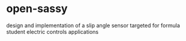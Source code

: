 # open-sassy
design and implementation of a slip angle sensor targeted for formula student electric controls applications
